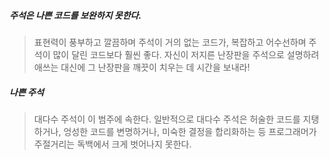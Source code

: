 ##### 주석은 나쁜 코드를 보완하지 못한다.
> 표현력이 풍부하고 깔끔하며 주석이 거의 없는 코드가, 복잡하고 어수선하며 주석이 많이 달린 코드보다 훨씬 좋다. 자신이 저지른 난장판을 주석으로 설명하려 애쓰는 대신에 그 
> 난장판을 깨끗이 치우는 데 시간을 보내라!

##### 나쁜 주석
> 대다수 주석이 이 범주에 속한다. 일반적으로 대다수 주석은 허술한 코드를 지탱하거나, 엉성한 코드를 변명하거나, 미숙한 결정을
> 합리화하는 등 프로그래머가 주절거리는 독백에서 크게 벗어나지 못한다.